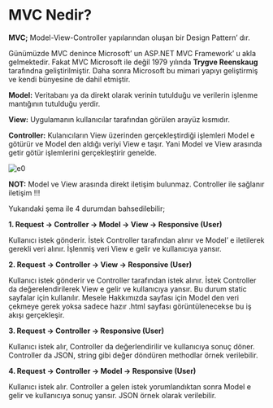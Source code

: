 **MVC Nedir?**
================================

**MVC;** Model-View-Controller yapılarından oluşan bir Design Pattern’ dır.

Günümüzde MVC denince Microsoft’ un ASP.NET MVC Framework’ u akla gelmektedir. Fakat MVC Microsoft ile değil 1979 yılında 
**Trygve Reenskaug** tarafındna geliştirilmiştir. Daha sonra Microsoft bu mimari yapıyı geliştirmiş ve kendi bünyesine de dahil etmiştir.   

**Model:** Veritabanı ya da direkt olarak verinin tutulduğu ve verilerin işlenme mantığının tutulduğu yerdir.

**View:** Uygulamanın kullanıcılar tarafından görülen arayüz kısmıdır.

**Controller:** Kulanıcıların View üzerinden gerçekleştirdiği işlemleri Model e götürür ve Model den aldığı veriyi View e taşır. Yani Model ve View arasında getir götür işlemlerini gerçekleştirir genelde.

![e0](https://user-images.githubusercontent.com/21074849/38163730-727e1ca0-3501-11e8-8745-6ef5620363d3.jpg)

**NOT:** Model ve View arasında direkt iletişim bulunmaz. Controller ile sağlanır iletişim !!!

Yukarıdaki şema ile 4 durumdan bahsedilebilir;

**1. Request -> Controller -> Model -> View -> Responsive (User)**

Kullanıcı istek gönderir. İstek Controller tarafından alınır ve Model’ e iletilerek gerekli veri alınır. İşlenmiş veri View e gelir ve kullanıcıya yansır.

**2. Request -> Controller -> View -> Responsive (User)** 

Kullanıcı istek gönderir ve Controller tarafından istek alınır. İstek Controller da değerelendirilerek View e gelir ve kullanıcıya yansır. Bu durum static sayfalar için kullanılır. Mesele Hakkımızda sayfası için Model den veri çekmeye gerek yoksa sadece hazır .html sayfası görüntülenecekse bu iş akışı gerçekleşir.

**3. Request -> Controller -> Responsive (User)** 

Kullanıcı istek alır, Controller da değerlendirilir ve kullanıcıya sonuç döner. Controller da JSON, string gibi değer döndüren methodlar örnek verilebilir.

**4. Request -> Controller -> Model -> Responsive (User)**

Kullanıcı istek alır. Controller a gelen istek yorumlandıktan sonra Model e gelir ve kullanıcıya sonuç yansır. JSON örnek olarak verilebilir.
